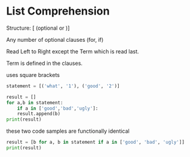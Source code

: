 # List Comprehension

Structure:
[ <term> <for> (optional <for> or <if>)]

Any number of optional clauses (for, if)

Read Left to Right except the Term which is read last.

Term is defined in the clauses.

uses square brackets

```py
statement = [('what', '1'), ('good', '2')]

result = []
for a,b in statement:
    if a in ['good','bad','ugly']:
    result.append(b)
print(result)
```

these two code samples are functionally identical

```py
result = [b for a, b in statement if a in ['good', 'bad', 'ugly']]
print(result)
```
